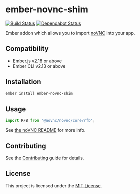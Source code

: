 # ember-novnc-shim

[![Build Status](https://travis-ci.org/omghax/ember-novnc-shim.svg?branch=master)](https://travis-ci.org/omghax/ember-novnc-shim)
[![Dependabot Status](https://api.dependabot.com/badges/status?host=github&repo=omghax/ember-novnc-shim)](https://dependabot.com)

Ember addon which allows you to import [noVNC](https://github.com/novnc/noVNC) into your app.

## Compatibility

- Ember.js v2.18 or above
- Ember CLI v2.13 or above

## Installation

```
ember install ember-novnc-shim
```

## Usage

```js
import RFB from '@novnc/novnc/core/rfb';
```

See [the noVNC README](https://github.com/novnc/noVNC/blob/master/README.md) for more info.

## Contributing

See the [Contributing](CONTRIBUTING.md) guide for details.

## License

This project is licensed under the [MIT License](LICENSE.md).
